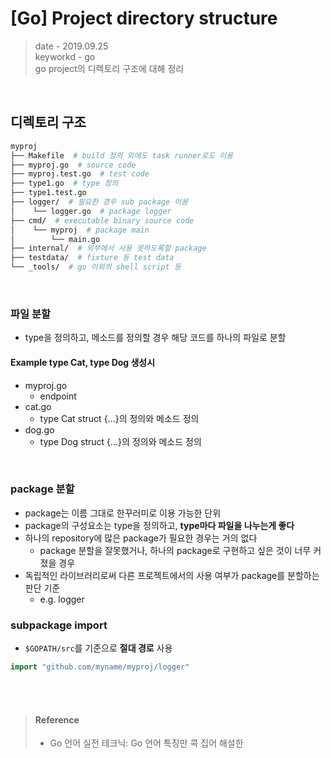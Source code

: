 # [Go] Project directory structure
> date - 2019.09.25  
> keyworkd - go  
> go project의 디렉토리 구조에 대해 정리  

<br>

## 디렉토리 구조
```sh
myproj
├── Makefile  # build 정의 외에도 task runner로도 이용
├── myproj.go  # source code
├── myproj.test.go  # test code
├── type1.go  # type 정의
├── type1.test.go
├── logger/  # 필요한 경우 sub package 이용
│    └── logger.go  # package logger
├── cmd/  # executable binary source code
│    └── myproj  # package main
│        └── main.go
├── internal/  # 외부에서 사용 못하도록할 package
├── testdata/  # fixture 등 test data
└── _tools/  # go 이외의 shell script 등
```

<br>

### 파일 분할
* type을 정의하고, 메소드를 정의할 경우 해당 코드를 하나의 파일로 분할

#### Example type Cat, type Dog 생성시
* myproj.go
  * endpoint
* cat.go
  * type Cat struct {...}의 정의와 메소드 정의
* dog.go
  * type Dog struct {...}의 정의와 메소드 정의

<br>

### package 분할
* package는 이름 그대로 한꾸러미로 이용 가능한 단위
* package의 구성요소는 type을 정의하고, **type마다 파일을 나누는게 좋다**
* 하나의 repository에 많은 package가 필요한 경우는 거의 없다
  * package 분할을 잘못했거나, 하나의 package로 구현하고 싶은 것이 너무 커졌을 경우
* 독립적인 라이브러리로써 다른 프로젝트에서의 사용 여부가 package를 분할하는 판단 기준
  * e.g. logger


### subpackage import
* `$GOPATH/src`를 기준으로 **절대 경로** 사용
```go
import "github.com/myname/myproj/logger"
```


<br><br>

> #### Reference
> * Go 언어 실전 테크닉: Go 언어 특징만 콕 집어 해설한
